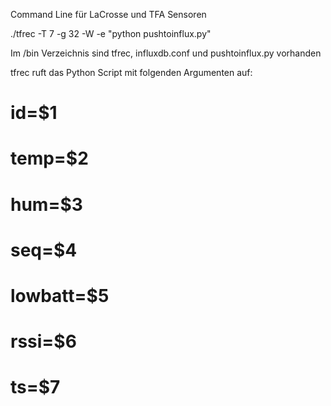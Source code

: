 Command Line für LaCrosse und TFA Sensoren

./tfrec -T 7 -g 32 -W -e "python pushtoinflux.py"

Im /bin Verzeichnis sind tfrec, influxdb.conf und pushtoinflux.py vorhanden

tfrec ruft das  Python Script mit folgenden Argumenten auf:

# id=$1
# temp=$2
# hum=$3
# seq=$4
# lowbatt=$5
# rssi=$6
# ts=$7
